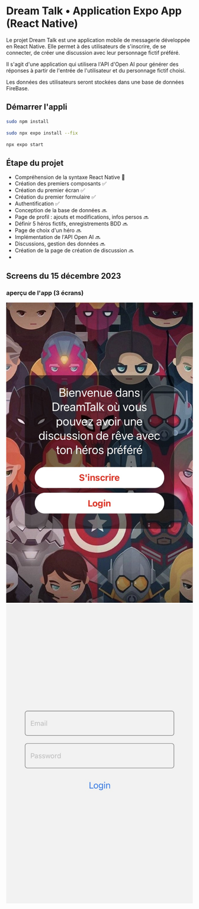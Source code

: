 # Dream Talk • Application Expo App (React Native)

Le projet Dream Talk est une application mobile de messagerie développée
en React Native. Elle permet à des utilisateurs de s'inscrire, 
de se connecter, de créer une discussion avec leur personnage fictif préféré.

Il s'agit d'une application qui utilisera l'API d'Open AI pour générer des réponses
à partir de l'entrée de l'utilisateur et du personnage fictif choisi.

Les données des utilisateurs seront stockées dans une base de données FireBase.

## Démarrer l'appli 
```bash
sudo npm install
```
```bash
sudo npx expo install --fix
```
```bash
npx expo start
```

## Étape du projet 

- Compréhension de la syntaxe React Native 💭
- Création des premiers composants ✅
- Création du premier écran ✅
- Création du premier formulaire ✅
- Authentification ✅
- Conception de la base de données 🔜
- Page de profil : ajouts et modifications, infos persos 🔜
- Définir 5 héros fictifs, enregistrements BDD 🔜
- Page de choix d'un héro 🔜
- Implémentation de l'API Open AI 🔜
- Discussions, gestion des données 🔜
- Création de la page de création de discussion 🔜
- 


## Screens du 15 décembre 2023

### aperçu de l'app (3 écrans)
![screen1](assets/screens/IMG_1571.jpg)
![screen2](assets/screens/IMG_1572.jpg)

